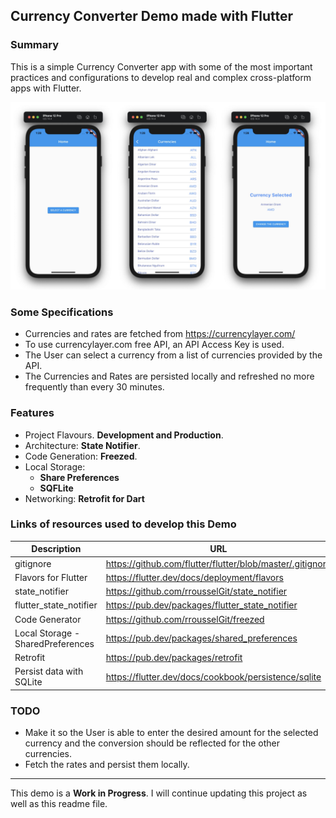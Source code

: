 ## Currency Converter Demo made with Flutter

### Summary

This is a simple Currency Converter app with some of the most important practices and configurations to develop real and complex cross-platform apps with Flutter. 

![Screenshot](screenshot.jpg)

### Some Specifications

- Currencies and rates are fetched from https://currencylayer.com/
- To use currencylayer.com free API, an API Access Key is used.
- The User can select a currency from a list of currencies provided by the API.
- The Currencies and Rates are persisted locally and refreshed no more frequently than every 30 minutes.

### Features

- Project Flavours. **Development and Production**.
- Architecture: **State Notifier**. 
- Code Generation: **Freezed**.
- Local Storage:
  - **Share Preferences**
  - **SQFLite**
- Networking: **Retrofit for Dart**

### Links of resources used to develop this Demo

Description | URL
-- | --
gitignore | https://github.com/flutter/flutter/blob/master/.gitignore
Flavors for Flutter | https://flutter.dev/docs/deployment/flavors
state_notifier | https://github.com/rrousselGit/state_notifier
flutter_state_notifier | https://pub.dev/packages/flutter_state_notifier
Code Generator | https://github.com/rrousselGit/freezed
Local Storage - SharedPreferences | https://pub.dev/packages/shared_preferences
Retrofit | https://pub.dev/packages/retrofit
Persist data with SQLite | https://flutter.dev/docs/cookbook/persistence/sqlite

### TODO

- Make it so the User is able to enter the desired amount for the selected currency and the conversion should be reflected for the other currencies.
- Fetch the rates and persist them locally.

----

This demo is a **Work in Progress**.  I will continue updating this project as well as this readme file.